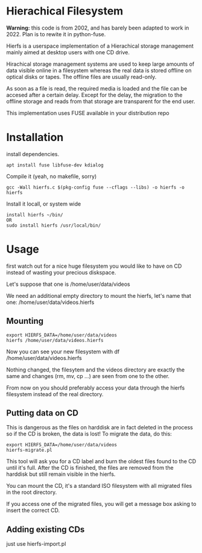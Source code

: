 Hierachical Filesystem
======================
**Warning:** this code is from 2002, and has barely been adapted to work in 2022.
Plan is to rewite it in python-fuse.

Hierfs is a userspace implementation of a Hierachical storage management
mainly aimed at desktop users with one CD drive.

Hirachical storage management systems are used to keep large amounts
of data visible online in a filesystem whereas the real data is stored
offline on optical disks or tapes. The offline files are usually
read-only.

As soon as a file is read, the required media is loaded and the file
can be accesed after a certain delay.
Except for the delay, the migration to the offline storage and reads
from that storage are transparent for the end user.

This implementation uses FUSE available in your distribution repo

Installation
============
install dependencies. 

    apt install fuse libfuse-dev kdialog

Compile it (yeah, no makefile, sorry)

    gcc -Wall hierfs.c $(pkg-config fuse --cflags --libs) -o hierfs -o hierfs

Install it locall, or system wide

    install hierfs ~/bin/
    OR
    sudo install hierfs /usr/local/bin/




Usage
=====
first watch out for a nice huge filesystem you would like to have on CD
instead of wasting your precious diskspace.

Let's suppose that one is /home/user/data/videos

We need an additional empty directory to mount the hierfs, let's name
that one: /home/user/data/videos.hierfs

Mounting
--------
    export HIERFS_DATA=/home/user/data/videos
    hierfs /home/user/data/videos.hierfs

Now you can see your new filesystem with
    df /home/user/data/videos.hierfs

Nothing changed, the filesytem and the videos directory are exactly the
same and changes (rm, mv, cp ...) are seen from one to the other.

From now on you should preferably access your data through the hierfs
filesystem instead of the real directory.

Putting data on CD
------------------
This is dangerous as the files on harddisk are in fact deleted in the process
so if the CD is broken, the data is lost!
To migrate the data, do this:

    export HIERFS_DATA=/home/user/data/videos
    hierfs-migrate.pl

This tool will ask you for a CD label and burn the oldest files found
to the CD until it's full. After the CD is finished, the files are removed
from the harddisk but still remain visible in the hierfs.

You can mount the CD, it's a standard ISO filesystem with all migrated files
in the root directory.

If you access one of the migrated files, you will get a message box asking
to insert the correct CD.

Adding existing CDs
-------------------
just use hierfs-import.pl



